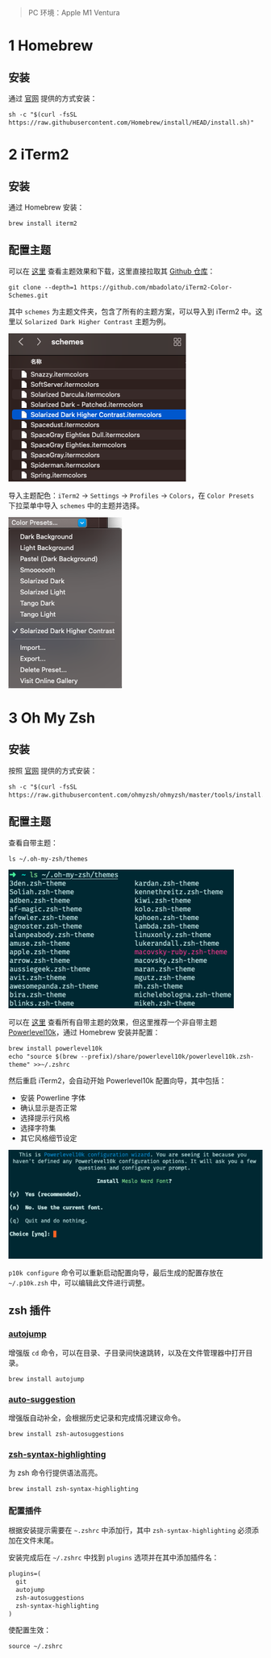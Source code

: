 >   PC 环境：Apple M1 Ventura

# 1 Homebrew

## 安装

通过 [官网](https://brew.sh/) 提供的方式安装：

```shell
sh -c "$(curl -fsSL https://raw.githubusercontent.com/Homebrew/install/HEAD/install.sh)"
```

# 2 iTerm2

## 安装

通过 Homebrew 安装：

```shell
brew install iterm2
```

## 配置主题

可以在 [这里](https://iterm2colorschemes.com/) 查看主题效果和下载，这里直接拉取其 [Github 仓库](https://github.com/mbadolato/iTerm2-Color-Schemes)：

```shell
git clone --depth=1 https://github.com/mbadolato/iTerm2-Color-Schemes.git
```

其中 `schemes` 为主题文件夹，包含了所有的主题方案，可以导入到 iTerm2 中。这里以 `Solarized Dark Higher Contrast` 主题为例。

![自带主题](https://raw.githubusercontent.com/genskyff/image-hosting/main/images/202304181355817.png)

导入主题配色：`iTerm2` -> `Settings` -> `Profiles` -> `Colors`，在 `Color Presets` 下拉菜单中导入 `schemes` 中的主题并选择。

![导入并选择主题](https://raw.githubusercontent.com/genskyff/image-hosting/main/images/202304181355959.png)

# 3 Oh My Zsh

## 安装

按照 [官网](https://ohmyz.sh/#install) 提供的方式安装：

```shell
sh -c "$(curl -fsSL https://raw.githubusercontent.com/ohmyzsh/ohmyzsh/master/tools/install.sh)"
```

## 配置主题

查看自带主题：

```shell
ls ~/.oh-my-zsh/themes
```

![查看自带主题](https://raw.githubusercontent.com/genskyff/image-hosting/main/images/202304181355113.png)

可以在 [这里](https://github.com/ohmyzsh/ohmyzsh/wiki/Themes) 查看所有自带主题的效果，但这里推荐一个非自带主题 [Powerlevel10k](https://github.com/romkatv/powerlevel10k)，通过 Homebrew 安装并配置：

```shell
brew install powerlevel10k
echo "source $(brew --prefix)/share/powerlevel10k/powerlevel10k.zsh-theme" >>~/.zshrc
```

然后重启 iTerm2，会自动开始 Powerlevel10k 配置向导，其中包括：

-   安装 Powerline 字体
-   确认显示是否正常
-   选择提示行风格
-   选择字符集
-   其它风格细节设定

![Powerlevel10k 配置向导](https://raw.githubusercontent.com/genskyff/image-hosting/main/images/202304181355985.png)

`p10k configure` 命令可以重新启动配置向导，最后生成的配置存放在 `~/.p10k.zsh` 中，可以编辑此文件进行调整。

## zsh 插件

### [autojump](https://github.com/wting/autojump)

增强版 `cd` 命令，可以在目录、子目录间快速跳转，以及在文件管理器中打开目录。

```shell
brew install autojump
```

### [auto-suggestion](https://github.com/zsh-users/zsh-autosuggestions/)

增强版自动补全，会根据历史记录和完成情况建议命令。

```shell
brew install zsh-autosuggestions
```

### [zsh-syntax-highlighting](https://github.com/zsh-users/zsh-syntax-highlighting)

为 zsh 命令行提供语法高亮。

```shell
brew install zsh-syntax-highlighting
```

### 配置插件

根据安装提示需要在 `~.zshrc` 中添加行，其中 `zsh-syntax-highlighting` 必须添加在文件末尾。

安装完成后在 `~/.zshrc` 中找到 `plugins` 选项并在其中添加插件名：

```shell
plugins=(
  git
  autojump
  zsh-autosuggestions
  zsh-syntax-highlighting
)
```

使配置生效：

```shell
source ~/.zshrc
```


